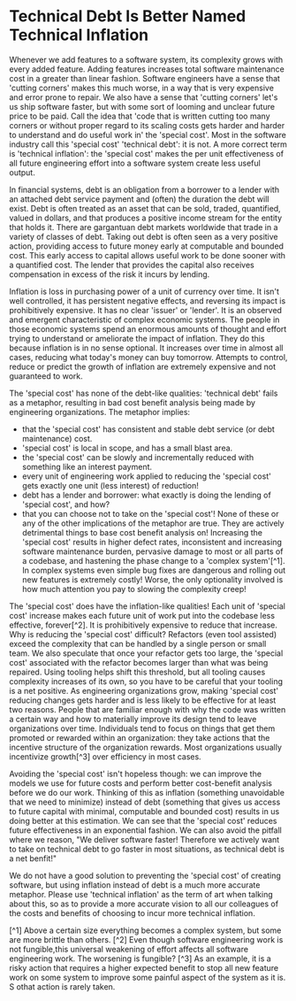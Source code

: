 # Technical Debt Is Better Named Technical Inflation

  Whenever we add features to a software system, its complexity grows with every added feature.  Adding features increases total software maintenance cost in a greater than linear fashion.  Software engineers have a sense that 'cutting corners' makes this much worse, in a way that is very expensive and error prone to repair. We also have a sense that 'cutting corners' let's us ship software faster, but with some sort of looming and unclear future price to be paid. Call the idea that 'code that is written cutting too many corners or without proper regard to its scaling costs gets harder and harder to understand and do useful work in' the 'special cost'.  Most in the software industry call this 'special cost' 'technical debt': it is not.  A more correct term is 'technical inflation': the 'special cost' makes the per unit effectiveness of all future engineering effort into a software system create less useful output.

  In financial systems, debt is an obligation from a borrower to a lender with an attached debt service payment and (often) the duration the debt will exist. Debt is often treated as an asset that can be sold, traded, quantified, valued in dollars, and that produces a positive income stream for the entity that holds it.  There are gargantuan debt markets worldwide that trade in a variety of classes of debt.  Taking out debt is often seen as a very positive action, providing access to future money early at computable and bounded cost. This early access to capital allows useful work to be done sooner with a quantified cost. The lender that provides the capital also receives compensation in excess of the risk it incurs by lending.

Inflation is loss in purchasing power of a unit of currency over time.   It isn't well controlled, it has persistent negative effects, and reversing its impact is prohibitively expensive.  It has no clear 'issuer' or 'lender'.  It is an observed and emergent characteristic of complex economic systems.  The people in those economic systems spend an enormous amounts of thought and effort trying to understand or ameliorate the impact of inflation.  They do this because inflation is in no sense optional.  It increases over time in almost all cases, reducing what today's money can buy tomorrow.  Attempts to control, reduce or predict the growth of inflation are extremely expensive and not guaranteed to work.

The 'special cost' has none of the debt-like qualities: 'technical debt' fails as a metaphor, resulting in bad cost benefit analysis being made by engineering organizations. The metaphor implies:
  * that the 'special cost' has consistent and stable debt service (or debt maintenance) cost.
  * 'special cost' is local in scope, and has a small blast area.
  * the 'special cost' can be slowly and incrementally reduced with something like an interest payment. 
  * every unit of engineering work applied to reducing the 'special cost' gets exactly one unit (less interest) of reduction!
  * debt has a lender and borrower: what exactly is doing the lending of 'special cost', and how?
  * that you can choose not to take on the 'special cost'!
None of these or any of the other implications of the metaphor are true. They are actively detrimental things to base cost benefit analysis on! Increasing the 'special cost' results in higher defect rates, inconsistent and increasing software maintenance burden, pervasive damage to most or all parts of a codebase, and hastening the phase change to a 'complex system'[^1].  In complex systems even simple bug fixes are dangerous and rolling out new features is extremely costly! Worse, the only optionality involved is how much attention you pay to slowing the complexity creep!

 The 'special cost' does have the inflation-like qualities! Each unit of 'special cost' increase makes each future unit of work put into the codebase less effective, forever[^2]. It is prohibitively expensive to reduce that increase.  Why is reducing the 'special cost' difficult? Refactors (even tool assisted) exceed the complexity that can be handled by a single person or small team.  We also speculate that once your refactor gets too large, the 'special cost' associated with the refactor becomes larger than what was being repaired.  Using tooling helps shift this threshold, but all tooling causes complexity increases of its own, so you have to be careful that your tooling is a net positive. As engineering organizations grow, making 'special cost' reducing changes gets harder and is less likely to be effective for at least two reasons.  People that are familiar enough with why the code was written a certain way and how to materially improve its design tend to leave organizations over time.  Individuals tend to focus on things that get them promoted or rewarded within an organization: they take actions that the incentive structure of the organization rewards. Most organizations usually incentivize growth[^3] over efficiency in most cases.

Avoiding the 'special cost' isn't hopeless though: we can improve the models we use for future costs and perform better cost-benefit analysis before we do our work.  Thinking of this as inflation (something unavoidable that we need to minimize) instead of debt (something that gives us access to future capital with minimal, computable and bounded cost) results in us doing better at this estimation.  We can see that the 'special cost' reduces future effectiveness in an exponential fashion. We can also avoid the pitfall where we reason, "We deliver software faster! Therefore we actively want to take on technical debt to go faster in most situations, as technical debt is a net benfit!"

We do not have a good solution to preventing the 'special cost' of creating software, but using inflation instead of debt is a much more accurate metaphor. Please use 'technical inflation' as the term of art when talking about this, so as to provide a more accurate vision to all our colleagues of the costs and benefits of choosing to incur more technical inflation.

[^1] Above a certain size everything becomes a complex system, but some are more brittle than others.
[^2] Even though software engineering work is not fungible,this universal weakening of effort affects all software engineering work.  The worsening is fungible?
[^3] As an example, it is a risky action that requires a higher expected benefit to stop all new feature work on some system to improve some painful aspect of the system as it is.  S othat action is rarely taken.
